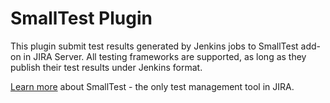# SmallTest Plugin

This plugin submit test results generated by Jenkins jobs to SmallTest
add-on in JIRA Server. All testing frameworks are supported, as long as
they publish their test results under Jenkins format.

[Learn more](https://smalltestblog.wordpress.com/) about SmallTest - the
only test management tool in JIRA.
